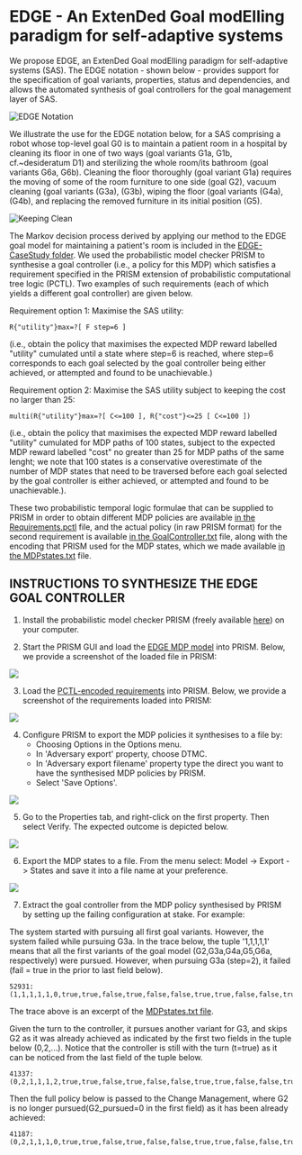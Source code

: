 # EDGE - An ExtenDed Goal modElling paradigm for self-adaptive systems 

We propose EDGE, an ExtenDed Goal modElling paradigm for self-adaptive systems (SAS). The EDGE notation - shown below - provides support for the specification of goal variants, properties, status and dependencies, and allows the automated synthesis of goal controllers for the goal management layer of SAS.

![EDGE Notation](imgs/EDGENotation.svg)

We illustrate the use for the EDGE notation below, for a SAS comprising a robot whose top-level goal G0 is to maintain a patient room in a hospital by cleaning its floor in one of two ways (goal variants G1a, G1b, cf.~desideratum D1) and sterilizing the whole room/its bathroom (goal variants G6a, G6b). Cleaning the floor thoroughly (goal variant G1a) requires the moving of some of the room furniture to one side (goal G2), vacuum cleaning (goal variants (G3a), (G3b), wiping the floor (goal variants (G4a), (G4b), and replacing the removed furniture in its initial position (G5).

![Keeping Clean](imgs/KeepingClean.svg)

The Markov decision process derived by applying our method to the EDGE goal model for maintaining a patient's room is included in the [EDGE-CaseStudy folder](EDGE-CaseStudy). We used the probabilistic model checker PRISM to synthesise a goal controller (i.e., a policy for this MDP) which satisfies a requirement specified in the PRISM extension of probabilistic computational tree logic (PCTL). Two examples of such requirements (each of which yields a different goal controller) are given below.

Requirement option 1: Maximise the SAS utility:

    R{"utility"}max=?[ F step=6 ]
    
(i.e., obtain the policy that maximises the expected MDP reward labelled "utility" cumulated until a state where step=6 is reached, where step=6 corresponds to each goal selected by the goal controller being either achieved, or attempted and found to be unachievable.)
         
Requirement option 2: Maximise the SAS utility subject to keeping the cost no larger than 25:

    multi(R{"utility"}max=?[ C<=100 ], R{"cost"}<=25 [ C<=100 ])
    
(i.e., obtain the policy that maximises the expected MDP reward labelled "utility" cumulated for MDP paths of 100 states, subject to the expected MDP reward labelled "cost" no greater than 25 for MDP paths of the same lenght; we note that 100 states is a conservative overestimate of the number of MDP states that need to be traversed before each goal selected by the goal controller is either achieved, or attempted and found to be unachievable.).

These two probabilistic temporal logic formulae that can be supplied to PRISM in order to obtain different MDP policies are available [in the Requirements.pctl](EDGE-CaseStudy/Requirements.pctl) file, and the actual policy (in raw PRISM format) for the second requirement is available [in the GoalController.txt](EDGE-CaseStudy/GoalController.txt) file, along with the encoding that PRISM used for the MDP states, which we made available [in the MDPstates.txt](EDGE-CaseStudy/MDPstates.txt) file.


## INSTRUCTIONS TO SYNTHESIZE THE EDGE GOAL CONTROLLER
1. Install the probabilistic model checker PRISM (freely available [here](https://www.prismmodelchecker.org/download.php)) on your computer.

2. Start the PRISM GUI and load the [EDGE MDP model](EDGE-CaseStudy/EDGE_MDP.pm) into PRISM. Below, we provide a screenshot of the loaded file in PRISM:

![](imgs/PRISMScreenshot2.png)

3. Load the [PCTL-encoded requirements](EDGE-CaseStudy/Requirements.pctl) into PRISM.  Below, we provide a screenshot of the requirements loaded into PRISM:

![](imgs/PRISMProperties2.png)

4. Configure PRISM to export the MDP policies it synthesises to a file by:    
    - Choosing Options in the Options menu.
    - In 'Adversary export' property, choose DTMC.
    - In 'Adversary export filename' property type the direct you want to have the synthesised MDP policies by PRISM.
    - Select 'Save Options'.
    
![](imgs/PRISMPolicyScreen2.png)

5. Go to the Properties tab, and right-click on the first property. Then select Verify. The expected outcome is depicted below.

![](imgs/PRISMPropertyVerified2.png)

6. Export the MDP states to a file. From the menu select: Model -> Export -> States and save it into a file name at your preference.

![](imgs/PRISMExportStates2.png)

7. Extract the goal controller from the MDP policy synthesised by PRISM by setting up the failing configuration at stake. For example:

The system started with pursuing all first goal variants. However, the system failed while pursuing G3a. In the trace below, the tuple '1,1,1,1,1' means that all the first variants of the goal model (G2,G3a,G4a,G5,G6a, respectively) were pursued. However, when pursuing G3a (step=2), it failed (fail = true in the prior to last field below). 

    52931:(1,1,1,1,1,0,true,true,false,true,false,false,true,true,false,false,true,false,true,true,false,false,2,true,false)

The trace above is an excerpt of the [MDPstates.txt file](EDGE-CaseStudy/MDPstates.txt). 

Given the turn to the controller, it pursues another variant for G3, and skips G2 as it was already achieved as indicated by the first two fields in the tuple below (0,2,...). Notice that the controller is still with the turn (t=true) as it can be noticed from the last field of the tuple below. 

    41337:(0,2,1,1,1,2,true,true,false,true,false,false,true,true,false,false,true,false,true,true,false,false,0,false,true)

Then the full policy below is passed to the Change Management, where G2 is no longer pursued(G2_pursued=0 in the first field) as it has been already achieved:

    41187:(0,2,1,1,1,0,true,true,false,true,false,false,true,true,false,false,true,false,true,true,false,false,0,false,false)

